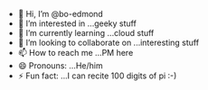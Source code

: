 - 👋 Hi, I’m @bo-edmond
- 👀 I’m interested in ...geeky stuff
- 🌱 I’m currently learning ...cloud stuff
- 💞️ I’m looking to collaborate on ...interesting stuff
- 📫 How to reach me ...PM here
- 😄 Pronouns: ...He/him
- ⚡ Fun fact: ...I can recite 100 digits of pi :-)

<!---
bo-edmond/bo-edmond is a ✨ special ✨ repository because its `README.md` (this file) appears on your GitHub profile.
You can click the Preview link to take a look at your changes.
--->
